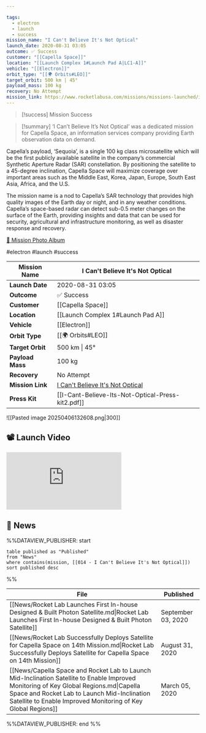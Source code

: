 ```yaml
---

tags:
  - electron
  - launch
  - success
mission_name: "I Can't Believe It's Not Optical"
launch_date: 2020-08-31 03:05
outcome: ✅ Success
customer: "[[Capella Space]]"
location: "[[Launch Complex 1#Launch Pad A|LC1-A]]"
vehicle: "[[Electron]]"
orbit_type: "[[🌍 Orbits#LEO]]"
target_orbit: 500 km | 45°
payload_mass: 100 kg
recovery: No Attempt
mission_link: https://www.rocketlabusa.com/missions/missions-launched/i-cant-believe-its-not-optical/
---
```


>[!success] Mission Success

>[!summary] 
‘I Can’t Believe It’s Not Optical’ was a dedicated mission for Capella Space, an information services company providing Earth observation data on demand.
>
Capella’s payload, ‘Sequoia’, is a single 100 kg class microsatellite which will be the first publicly available satellite in the company’s commercial Synthetic Aperture Radar (SAR) constellation. By positioning the satellite to a 45-degree inclination, Capella Space will maximize coverage over important areas such as the Middle East, Korea, Japan, Europe, South East Asia, Africa, and the U.S.
>
The mission name is a nod to Capella’s SAR technology that provides high quality images of the Earth day or night, and in any weather conditions. Capella’s space-based radar can detect sub-0.5 meter changes on the surface of the Earth, providing insights and data that can be used for security, agricultural and infrastructure monitoring, as well as disaster response and recovery.
>
[📸 Mission Photo Album](https://www.flickr.com/photos/rocketlab/albums/72157716859999646/)

#electron #launch #success


| **Mission Name** | I Can't Believe It's Not Optical                                                                                            |
| ---------------- | --------------------------------------------------------------------------------------------------------------------------- |
| **Launch Date**  | 2020-08-31 03:05                                                                                                            |
| **Outcome**      | ✅ Success                                                                                                                   |
| **Customer**     | [[Capella Space]]                                                                                                           |
| **Location**     | [[Launch Complex 1#Launch Pad A]]                                                                                           |
| **Vehicle**      | [[Electron]]                                                                                                                |
| **Orbit Type**   | [[🌍 Orbits#LEO]]                                                                                                           |
| **Target Orbit** | 500 km &#124; 45°                                                                                                           |
| **Payload Mass** | 100 kg                                                                                                                      |
| **Recovery**     | No Attempt                                                                                                                  |
| **Mission Link** | [I Can't Believe It's Not Optical](https://www.rocketlabusa.com/missions/missions-launched/i-cant-believe-its-not-optical/) |
| **Press Kit**    | [[I-Cant-Believe-Its-Not-Optical-Press-kit2.pdf]]                                                                           |


![[Pasted image 20250406132608.png|300]]

## 📽️ Launch Video
<div class="responsive-video">
<iframe src="https://www.youtube.com/embed/FPIhI5mRDRI" title="Rocket Lab&#39;s Electron - I Can&#39;t Believe It&#39;s Not Optical Mission" frameborder="0" allow="accelerometer; autoplay; clipboard-write; encrypted-media; gyroscope; picture-in-picture; web-share" referrerpolicy="strict-origin-when-cross-origin" allowfullscreen></iframe>     
</div>

## 📰 News
%%DATAVIEW_PUBLISHER: start
```
table published as "Published"
from "News"
where contains(mission, [[014 - I Can't Believe It's Not Optical]])
sort published desc
```
%%

| File                                                                                                                                                                                                                                                   | Published          |
| ------------------------------------------------------------------------------------------------------------------------------------------------------------------------------------------------------------------------------------------------------ | ------------------ |
| [[News/Rocket Lab Launches First In-house Designed & Built Photon Satellite.md\|Rocket Lab Launches First In-house Designed & Built Photon Satellite]]                                                                                                 | September 03, 2020 |
| [[News/Rocket Lab Successfully Deploys Satellite for Capella Space on 14th Mission.md\|Rocket Lab Successfully Deploys Satellite for Capella Space on 14th Mission]]                                                                                   | August 31, 2020    |
| [[News/Capella Space and Rocket Lab to Launch Mid-Inclination Satellite to Enable Improved Monitoring of Key Global Regions.md\|Capella Space and Rocket Lab to Launch Mid-Inclination Satellite to Enable Improved Monitoring of Key Global Regions]] | March 05, 2020     |

%%DATAVIEW_PUBLISHER: end %%
